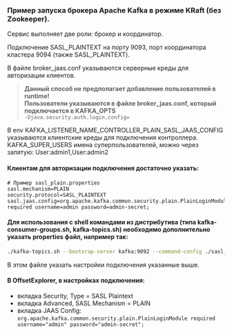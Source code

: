 ### Пример запуска брокера Apache Kafka в режиме KRaft (без Zookeeper).
Сервис выполняет две роли: брокер и координатор.

Подключение SASL_PLAINTEXT на порту 9093, порт координатора кластера 9094 (также SASL_PLAINTEXT).

В файле broker_jaas.conf указываются серверные креды для авторизации клиентов.

> **Данный способ не предполагает добавление пользователей в runtime!**\
> **Пользователи указываются в файле broker_jaas.conf, который подключается в KAFKA_OPTS**  
> ```-Djava.security.auth.login.config=``` 

В env KAFKA_LISTENER_NAME_CONTROLLER_PLAIN_SASL_JAAS_CONFIG указываются клиентские креды для подключения контроллера.\
KAFKA_SUPER_USERS имена суперпользователей, можно через запятую: User:admin1,User:admin2

#### Клиентам для авторизации подключения достаточно указать:
```properties
# Пример sasl_plain.properties
sasl.mechanism=PLAIN
security.protocol=SASL_PLAINTEXT
sasl.jaas.config=org.apache.kafka.common.security.plain.PlainLoginModule required username=admin password=admin-secret;
```

#### Для использования с shell командами из дистрибутива (типа kafka-consumer-groups.sh, kafka-topics.sh) необходимо дополнительно указать properties файл, например так:
```bash
./kafka-topics.sh --bootsrap-server kafka:9092 --command-config ./sasl_plain.properties --list
```
В этом файле указать настройки подключения указанные выше.

#### В OffsetExplorer, в настройках подключения:
- вкладка Security, Type = SASL Plaintext
- вкладка Advanced, SASL Mechanism = PLAIN
- вкладка JAAS Config: ```org.apache.kafka.common.security.plain.PlainLoginModule required username="admin" password="admin-secret";```
